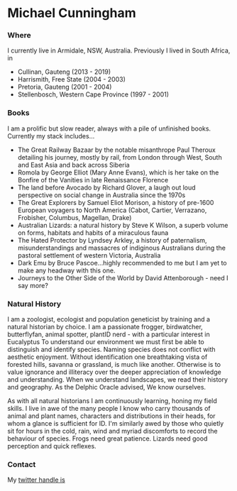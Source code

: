 # Michael Cunningham

### Where
I currently live in Armidale, NSW, Australia.
Previously I lived in South Africa, in 
- Cullinan, Gauteng (2013 - 2019)
- Harrismith, Free State (2004 - 2003)
- Pretoria, Gauteng (2001 - 2004)
- Stellenbosch, Western Cape Province (1997 - 2001)

### Books
I am a prolific but slow reader, always with a pile of unfinished books.
Currently my stack includes...
- The Great Railway Bazaar by the notable misanthrope Paul Theroux detailing his journey, mostly by rail, from London through West, South and East Asia and back across Siberia
- Romola by George Elliot (Mary Anne Evans), which is her take on the Bonfire of the Vanities in late Renaissance Florence 
- The land before Avocado by Richard Glover, a laugh out loud perspective on social change in Australia since the 1970s
- The Great Explorers by Samuel Eliot Morison, a history of pre-1600 European voyagers to North America (Cabot, Cartier, Verrazano, Frobisher, Columbus, Magellan, Drake)
- Australian Lizards: a natural history by Steve K Wilson, a superb volume on forms, habitats and habits of a miraculous fauna
- The Hated Protector by Lyndsey Arkley, a history of paternalism, misunderstandings and massacres of indiginous Australians during the pastoral settlement of western Victoria, Australia
- Dark Emu by Bruce Pascoe...highly recommended to me but I am yet to make any headway with this one.
- Journeys to the Other Side of the World by David Attenborough - need I say more?

### Natural History
I am a zoologist, ecologist and population geneticist by training and a natural historian by choice.
I am a passionate frogger, birdwatcher, butterflyfan, animal spotter, plantID nerd - with a particular interest in Eucalyptus 
To understand our environment we must first be able to distinguish and identify species.
Naming species does not conflict with aesthetic enjoyment.
Without identification one breathtaking vista of forested hills, savanna or grassland, is much like another.
Otherwise is to value ignorance and illiteracy over the deeper appreciation of knowledge and understanding.
When we understand landscapes, we read their history and geography.
As the Delphic Oracle advised, We know ourselves.

As with all natural historians I am continuously learning, honing my field skills.
I live in awe of the many people I know who carry thousands of animal and plant names, characters and distributions in their heads, for whom a glance is sufficient for ID.
I'm similarly awed by those who quietly sit for hours in the cold, rain, wind and myriad discomforts to record the behaviour of species.
Frogs need great patience. Lizards need good perception and quick reflexes.

### Contact
My [twitter handle is](https://twitter.com/Spookpadda)
